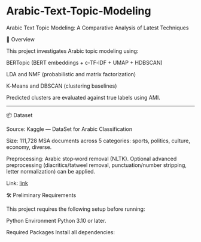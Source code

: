 # Arabic-Text-Topic-Modeling
Arabic Text Topic Modeling: A Comparative Analysis of Latest Techniques

🧭 Overview

This project investigates Arabic topic modeling using:

BERTopic (BERT embeddings + c‑TF‑IDF + UMAP + HDBSCAN)

LDA and NMF (probabilistic and matrix factorization)

K‑Means and DBSCAN (clustering baselines)

Predicted clusters are evaluated against true labels using AMI.

---

📦 Dataset

Source: Kaggle — DataSet for Arabic Classification 

Size: 111,728 MSA documents across 5 categories: sports, politics, culture, economy, diverse.

Preprocessing: Arabic stop‑word removal (NLTK). Optional advanced preprocessing (diacritics/tatweel removal, punctuation/number stripping, letter normalization) can be applied.
  
Link: [link]([https://www.linkedin.com/in/mrm1/](https://www.kaggle.com/datasets/saurabhshahane/arabic-classification)) 


🛠️ Preliminary Requirements

This project requires the following setup before running:

Python Environment
Python 3.10 or later.

Required Packages
Install all dependencies:
